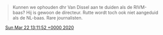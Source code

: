 > Kunnen we ophouden dhr Van Dissel aan te duiden als de RIVM\-baas? Hij is gewoon de directeur\. Rutte wordt toch ook niet aangeduid als de NL\-baas\. Rare journalisten\.

<img src="../../media/tweet.ico" width="12" /> [Sun Mar 22 13:11:52 +0000 2020](https://twitter.com/DromerDenker/status/1241714212113715200)